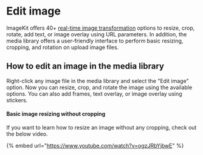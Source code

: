 # Edit image

ImageKit offers 40+ [real-time image transformation](../../features/image-transformations/) options to resize, crop, rotate, add text, or image overlay using URL parameters. In addition, the media library offers a user-friendly interface to perform basic resizing, cropping, and rotation on upload image files.

## How to edit an image in the media library

Right-click any image file in the media library and select the "Edit image" option. Now you can resize, crop, and rotate the image using the available options. You can also add frames, text overlay, or image overlay using stickers.

#### Basic image resizing without cropping

If you want to learn how to resize an image without any cropping, check out the below video.

{% embed url="https://www.youtube.com/watch?v=ogzJRbYjbwE" %}





